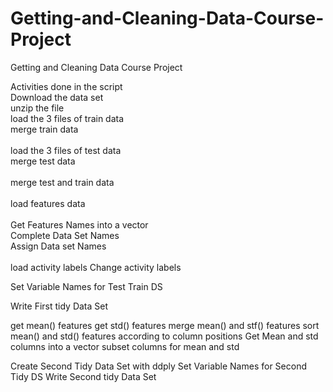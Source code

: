 Getting-and-Cleaning-Data-Course-Project
========================================

Getting and Cleaning Data Course Project<br>

Activities done in the script<br>
Download the data set<br>
unzip the file<br>
load the 3 files of train data<br>
merge train data<br>
<br>
load the 3 files of test data<br>
merge test data<br>
<br>
merge test and train data<br>
<br>
load features data<br>
<br>
Get Features Names into a vector<br>
Complete Data Set Names<br>
Assign Data set Names<br>
<br>
load activity labels
Change activity labels

Set Variable Names for Test Train DS 

Write First tidy Data Set

get mean() features
get std() features
merge mean() and stf() features
sort mean() and std() features according to column positions
Get Mean and std columns into a vector
subset columns for mean and std

Create Second Tidy Data Set with ddply
Set Variable Names for Second Tidy DS
Write Second tidy Data Set

